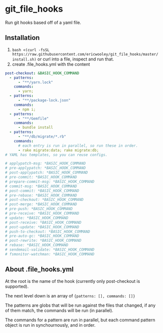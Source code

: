 # git_file_hooks

Run git hooks based off of a yaml file.

## Installation

1.  `bash <(curl -fsSL https://raw.githubusercontent.com/ericwooley/git_file_hooks/master/install.sh)` or curl into a file, inspect and run that.
2.  create .file_hooks.yml with the content

```yml
post-checkout: &BASIC_HOOK_COMMAND
  - patterns:
      - "**/yarn.lock"
    commands:
      - yarn;
  - patterns:
      - "**/package-lock.json"
    commands:
      - npm i;
  - patterns:
      - "**/Gemfile"
    commands:
      - bundle install
  - patterns:
      - "**/db/migrate/*.rb"
    commands:
      # each entry is run in parallel, so run these in order.
      - rake migrate:data; rake migrate:db;
# YAML has templates, so you can reuse configs.

# applypatch-msg: *BASIC_HOOK_COMMAND
# pre-applypatch: *BASIC_HOOK_COMMAND
# post-applypatch: *BASIC_HOOK_COMMAND
# pre-commit: *BASIC_HOOK_COMMAND
# prepare-commit-msg: *BASIC_HOOK_COMMAND
# commit-msg: *BASIC_HOOK_COMMAND
# post-commit: *BASIC_HOOK_COMMAND
# pre-rebase: *BASIC_HOOK_COMMAND
# post-checkout: *BASIC_HOOK_COMMAND
# post-merge: *BASIC_HOOK_COMMAND
# pre-push: *BASIC_HOOK_COMMAND
# pre-receive: *BASIC_HOOK_COMMAND
# update: *BASIC_HOOK_COMMAND
# post-receive: *BASIC_HOOK_COMMAND
# post-update: *BASIC_HOOK_COMMAND
# push-to-checkout: *BASIC_HOOK_COMMAND
# pre-auto-gc: *BASIC_HOOK_COMMAND
# post-rewrite: *BASIC_HOOK_COMMAND
# rebase: *BASIC_HOOK_COMMAND
# sendemail-validate: *BASIC_HOOK_COMMAND
# fsmonitor-watchman: *BASIC_HOOK_COMMAND
```

## About .file_hooks.yml

At the root is the name of the hook (currently only post-checkout is supported).

The next level down is an array of `{patterns: [], commands: []}`

The patterns are globs that will be run against the files that changed, if any of them match, the commands will be run (in parallel).

The commands for a pattern are run in parallel, but each command pattern object is run in synchournously, and in order.
